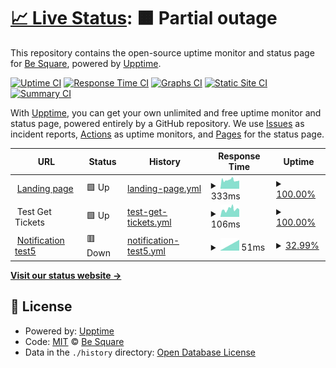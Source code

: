 # [📈 Live Status](https://Be-Square.github.io/upptime): <!--live status--> **🟧 Partial outage**

This repository contains the open-source uptime monitor and status page for [Be Square](https://Be-Square.github.io/upptime), powered by [Upptime](https://github.com/upptime/upptime).

[![Uptime CI](https://github.com/koj-co/upptime/workflows/Uptime%20CI/badge.svg)](https://github.com/koj-co/upptime/actions?query=workflow%3A%22Uptime+CI%22)
[![Response Time CI](https://github.com/koj-co/upptime/workflows/Response%20Time%20CI/badge.svg)](https://github.com/koj-co/upptime/actions?query=workflow%3A%22Response+Time+CI%22)
[![Graphs CI](https://github.com/koj-co/upptime/workflows/Graphs%20CI/badge.svg)](https://github.com/koj-co/upptime/actions?query=workflow%3A%22Graphs+CI%22)
[![Static Site CI](https://github.com/koj-co/upptime/workflows/Static%20Site%20CI/badge.svg)](https://github.com/koj-co/upptime/actions?query=workflow%3A%22Static+Site+CI%22)
[![Summary CI](https://github.com/koj-co/upptime/workflows/Summary%20CI/badge.svg)](https://github.com/koj-co/upptime/actions?query=workflow%3A%22Summary+CI%22)

With [Upptime](https://upptime.js.org), you can get your own unlimited and free uptime monitor and status page, powered entirely by a GitHub repository. We use [Issues](https://github.com/Be-Square/upptime/issues) as incident reports, [Actions](https://github.com/Be-Square/upptime/actions) as uptime monitors, and [Pages](https://Be-Square.github.io/upptime) for the status page.

<!--start: status pages-->
<!-- This summary is generated by Upptime (https://github.com/upptime/upptime) -->
<!-- Do not edit this manually, your changes will be overwritten -->
<!-- prettier-ignore -->
| URL | Status | History | Response Time | Uptime |
| --- | ------ | ------- | ------------- | ------ |
| <img alt="" src="https://favicons.githubusercontent.com/www.besquare.live" height="13"> [Landing page](https://www.besquare.live) | 🟩 Up | [landing-page.yml](https://github.com/Be-Square/upptime/commits/master/history/landing-page.yml) | <details><summary><img alt="Response time graph" src="./graphs/landing-page/response-time-week.png" height="20"> 333ms</summary><br><a href="https://Be-Square.github.io/upptime/history/landing-page"><img alt="Response time 407" src="https://img.shields.io/endpoint?url=https%3A%2F%2Fraw.githubusercontent.com%2FBe-Square%2Fupptime%2Fmaster%2Fapi%2Flanding-page%2Fresponse-time.json"></a><br><a href="https://Be-Square.github.io/upptime/history/landing-page"><img alt="24-hour response time 325" src="https://img.shields.io/endpoint?url=https%3A%2F%2Fraw.githubusercontent.com%2FBe-Square%2Fupptime%2Fmaster%2Fapi%2Flanding-page%2Fresponse-time-day.json"></a><br><a href="https://Be-Square.github.io/upptime/history/landing-page"><img alt="7-day response time 333" src="https://img.shields.io/endpoint?url=https%3A%2F%2Fraw.githubusercontent.com%2FBe-Square%2Fupptime%2Fmaster%2Fapi%2Flanding-page%2Fresponse-time-week.json"></a><br><a href="https://Be-Square.github.io/upptime/history/landing-page"><img alt="30-day response time 407" src="https://img.shields.io/endpoint?url=https%3A%2F%2Fraw.githubusercontent.com%2FBe-Square%2Fupptime%2Fmaster%2Fapi%2Flanding-page%2Fresponse-time-month.json"></a><br><a href="https://Be-Square.github.io/upptime/history/landing-page"><img alt="1-year response time 407" src="https://img.shields.io/endpoint?url=https%3A%2F%2Fraw.githubusercontent.com%2FBe-Square%2Fupptime%2Fmaster%2Fapi%2Flanding-page%2Fresponse-time-year.json"></a></details> | <details><summary><a href="https://Be-Square.github.io/upptime/history/landing-page">100.00%</a></summary><a href="https://Be-Square.github.io/upptime/history/landing-page"><img alt="All-time uptime 100.00%" src="https://img.shields.io/endpoint?url=https%3A%2F%2Fraw.githubusercontent.com%2FBe-Square%2Fupptime%2Fmaster%2Fapi%2Flanding-page%2Fuptime.json"></a><br><a href="https://Be-Square.github.io/upptime/history/landing-page"><img alt="24-hour uptime 100.00%" src="https://img.shields.io/endpoint?url=https%3A%2F%2Fraw.githubusercontent.com%2FBe-Square%2Fupptime%2Fmaster%2Fapi%2Flanding-page%2Fuptime-day.json"></a><br><a href="https://Be-Square.github.io/upptime/history/landing-page"><img alt="7-day uptime 100.00%" src="https://img.shields.io/endpoint?url=https%3A%2F%2Fraw.githubusercontent.com%2FBe-Square%2Fupptime%2Fmaster%2Fapi%2Flanding-page%2Fuptime-week.json"></a><br><a href="https://Be-Square.github.io/upptime/history/landing-page"><img alt="30-day uptime 100.00%" src="https://img.shields.io/endpoint?url=https%3A%2F%2Fraw.githubusercontent.com%2FBe-Square%2Fupptime%2Fmaster%2Fapi%2Flanding-page%2Fuptime-month.json"></a><br><a href="https://Be-Square.github.io/upptime/history/landing-page"><img alt="1-year uptime 100.00%" src="https://img.shields.io/endpoint?url=https%3A%2F%2Fraw.githubusercontent.com%2FBe-Square%2Fupptime%2Fmaster%2Fapi%2Flanding-page%2Fuptime-year.json"></a></details>
| <img alt="" src="https://favicons.githubusercontent.com/null" height="13"> Test Get Tickets | 🟩 Up | [test-get-tickets.yml](https://github.com/Be-Square/upptime/commits/master/history/test-get-tickets.yml) | <details><summary><img alt="Response time graph" src="./graphs/test-get-tickets/response-time-week.png" height="20"> 106ms</summary><br><a href="https://Be-Square.github.io/upptime/history/test-get-tickets"><img alt="Response time 111" src="https://img.shields.io/endpoint?url=https%3A%2F%2Fraw.githubusercontent.com%2FBe-Square%2Fupptime%2Fmaster%2Fapi%2Ftest-get-tickets%2Fresponse-time.json"></a><br><a href="https://Be-Square.github.io/upptime/history/test-get-tickets"><img alt="24-hour response time 110" src="https://img.shields.io/endpoint?url=https%3A%2F%2Fraw.githubusercontent.com%2FBe-Square%2Fupptime%2Fmaster%2Fapi%2Ftest-get-tickets%2Fresponse-time-day.json"></a><br><a href="https://Be-Square.github.io/upptime/history/test-get-tickets"><img alt="7-day response time 106" src="https://img.shields.io/endpoint?url=https%3A%2F%2Fraw.githubusercontent.com%2FBe-Square%2Fupptime%2Fmaster%2Fapi%2Ftest-get-tickets%2Fresponse-time-week.json"></a><br><a href="https://Be-Square.github.io/upptime/history/test-get-tickets"><img alt="30-day response time 111" src="https://img.shields.io/endpoint?url=https%3A%2F%2Fraw.githubusercontent.com%2FBe-Square%2Fupptime%2Fmaster%2Fapi%2Ftest-get-tickets%2Fresponse-time-month.json"></a><br><a href="https://Be-Square.github.io/upptime/history/test-get-tickets"><img alt="1-year response time 111" src="https://img.shields.io/endpoint?url=https%3A%2F%2Fraw.githubusercontent.com%2FBe-Square%2Fupptime%2Fmaster%2Fapi%2Ftest-get-tickets%2Fresponse-time-year.json"></a></details> | <details><summary><a href="https://Be-Square.github.io/upptime/history/test-get-tickets">100.00%</a></summary><a href="https://Be-Square.github.io/upptime/history/test-get-tickets"><img alt="All-time uptime 100.00%" src="https://img.shields.io/endpoint?url=https%3A%2F%2Fraw.githubusercontent.com%2FBe-Square%2Fupptime%2Fmaster%2Fapi%2Ftest-get-tickets%2Fuptime.json"></a><br><a href="https://Be-Square.github.io/upptime/history/test-get-tickets"><img alt="24-hour uptime 100.00%" src="https://img.shields.io/endpoint?url=https%3A%2F%2Fraw.githubusercontent.com%2FBe-Square%2Fupptime%2Fmaster%2Fapi%2Ftest-get-tickets%2Fuptime-day.json"></a><br><a href="https://Be-Square.github.io/upptime/history/test-get-tickets"><img alt="7-day uptime 100.00%" src="https://img.shields.io/endpoint?url=https%3A%2F%2Fraw.githubusercontent.com%2FBe-Square%2Fupptime%2Fmaster%2Fapi%2Ftest-get-tickets%2Fuptime-week.json"></a><br><a href="https://Be-Square.github.io/upptime/history/test-get-tickets"><img alt="30-day uptime 100.00%" src="https://img.shields.io/endpoint?url=https%3A%2F%2Fraw.githubusercontent.com%2FBe-Square%2Fupptime%2Fmaster%2Fapi%2Ftest-get-tickets%2Fuptime-month.json"></a><br><a href="https://Be-Square.github.io/upptime/history/test-get-tickets"><img alt="1-year uptime 100.00%" src="https://img.shields.io/endpoint?url=https%3A%2F%2Fraw.githubusercontent.com%2FBe-Square%2Fupptime%2Fmaster%2Fapi%2Ftest-get-tickets%2Fuptime-year.json"></a></details>
| <img alt="" src="https://favicons.githubusercontent.com/www.besquare.live" height="13"> [Notification test5](https://www.besquare.live/test5) | 🟥 Down | [notification-test5.yml](https://github.com/Be-Square/upptime/commits/master/history/notification-test5.yml) | <details><summary><img alt="Response time graph" src="./graphs/notification-test5/response-time-week.png" height="20"> 51ms</summary><br><a href="https://Be-Square.github.io/upptime/history/notification-test5"><img alt="Response time 51" src="https://img.shields.io/endpoint?url=https%3A%2F%2Fraw.githubusercontent.com%2FBe-Square%2Fupptime%2Fmaster%2Fapi%2Fnotification-test5%2Fresponse-time.json"></a><br><a href="https://Be-Square.github.io/upptime/history/notification-test5"><img alt="24-hour response time 51" src="https://img.shields.io/endpoint?url=https%3A%2F%2Fraw.githubusercontent.com%2FBe-Square%2Fupptime%2Fmaster%2Fapi%2Fnotification-test5%2Fresponse-time-day.json"></a><br><a href="https://Be-Square.github.io/upptime/history/notification-test5"><img alt="7-day response time 51" src="https://img.shields.io/endpoint?url=https%3A%2F%2Fraw.githubusercontent.com%2FBe-Square%2Fupptime%2Fmaster%2Fapi%2Fnotification-test5%2Fresponse-time-week.json"></a><br><a href="https://Be-Square.github.io/upptime/history/notification-test5"><img alt="30-day response time 51" src="https://img.shields.io/endpoint?url=https%3A%2F%2Fraw.githubusercontent.com%2FBe-Square%2Fupptime%2Fmaster%2Fapi%2Fnotification-test5%2Fresponse-time-month.json"></a><br><a href="https://Be-Square.github.io/upptime/history/notification-test5"><img alt="1-year response time 51" src="https://img.shields.io/endpoint?url=https%3A%2F%2Fraw.githubusercontent.com%2FBe-Square%2Fupptime%2Fmaster%2Fapi%2Fnotification-test5%2Fresponse-time-year.json"></a></details> | <details><summary><a href="https://Be-Square.github.io/upptime/history/notification-test5">32.99%</a></summary><a href="https://Be-Square.github.io/upptime/history/notification-test5"><img alt="All-time uptime 32.99%" src="https://img.shields.io/endpoint?url=https%3A%2F%2Fraw.githubusercontent.com%2FBe-Square%2Fupptime%2Fmaster%2Fapi%2Fnotification-test5%2Fuptime.json"></a><br><a href="https://Be-Square.github.io/upptime/history/notification-test5"><img alt="24-hour uptime 32.99%" src="https://img.shields.io/endpoint?url=https%3A%2F%2Fraw.githubusercontent.com%2FBe-Square%2Fupptime%2Fmaster%2Fapi%2Fnotification-test5%2Fuptime-day.json"></a><br><a href="https://Be-Square.github.io/upptime/history/notification-test5"><img alt="7-day uptime 32.99%" src="https://img.shields.io/endpoint?url=https%3A%2F%2Fraw.githubusercontent.com%2FBe-Square%2Fupptime%2Fmaster%2Fapi%2Fnotification-test5%2Fuptime-week.json"></a><br><a href="https://Be-Square.github.io/upptime/history/notification-test5"><img alt="30-day uptime 32.99%" src="https://img.shields.io/endpoint?url=https%3A%2F%2Fraw.githubusercontent.com%2FBe-Square%2Fupptime%2Fmaster%2Fapi%2Fnotification-test5%2Fuptime-month.json"></a><br><a href="https://Be-Square.github.io/upptime/history/notification-test5"><img alt="1-year uptime 32.99%" src="https://img.shields.io/endpoint?url=https%3A%2F%2Fraw.githubusercontent.com%2FBe-Square%2Fupptime%2Fmaster%2Fapi%2Fnotification-test5%2Fuptime-year.json"></a></details>

<!--end: status pages-->

[**Visit our status website →**](https://Be-Square.github.io/upptime)

## 📄 License

- Powered by: [Upptime](https://github.com/upptime/upptime)
- Code: [MIT](./LICENSE) © [Be Square](https://Be-Square.github.io/upptime)
- Data in the `./history` directory: [Open Database License](https://opendatacommons.org/licenses/odbl/1-0/)
